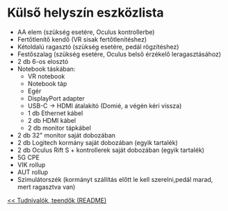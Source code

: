 # Külső helyszín eszközlista

- AA elem (szükség esetére, Oculus kontrollerbe)
- Fertőtlenítő kendő (VR sisak fertőtlenítéshez)
- Kétoldalú ragasztó (szükség esetére, pedál rögzítéshez)
- Festőszalag (szükség esetére, Oculus belső érzékelő leragasztásához)
- 2 db 6-os elosztó
- Notebook táskában:
  - VR notebook
  - Notebook táp
  - Egér
  - DisplayPort adapter
  - USB-C -> HDMI átalakító (Domié, a végén kéri vissza)
  - 1 db Ethernet kábel
  - 2 db HDMI kábel
  - 2 db monitor tápkábel
- 2 db 32" monitor saját dobozában
- 2 db Logitech kormány saját dobozában (egyik tartalék)
- 2 db Oculus Rift S + kontrollerek saját dobozában (egyik tartalék)
- 5G CPE
- VIK rollup
- AUT rollup
- Szimulátorszék (kormányt szállítás előtt le kell szerelni,pedál marad, mert ragasztva van)

[<< Tudnivalók, teendők (README)](README.md)
